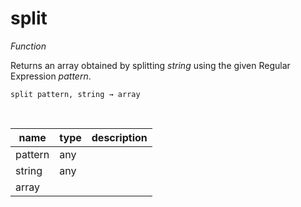 # split

_Function_

Returns an array obtained by splitting _string_ using the given Regular Expression _pattern_.

<pre><code>split pattern, string &rarr; array</code></pre>
<br>

| name | type | description |
|------|------|-------------|
|pattern|any||
|string|any||
|array|||


